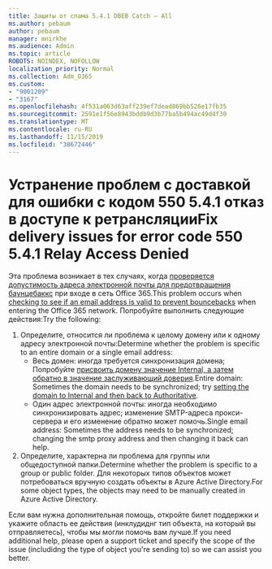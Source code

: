 ```yaml
---
title: Защиты от спама 5.4.1 DBEB Catch — All
ms.author: pebaum
author: pebaum
manager: mnirkhe
ms.audience: Admin
ms.topic: article
ROBOTS: NOINDEX, NOFOLLOW
localization_priority: Normal
ms.collection: Adm_O365
ms.custom:
- "9001209"
- "3167"
ms.openlocfilehash: 4f531a063d63aff239ef7dead869bb526e17fb35
ms.sourcegitcommit: 2591e1f56e8943bddb9d3b77ba5b494ac49d4f30
ms.translationtype: MT
ms.contentlocale: ru-RU
ms.lasthandoff: 11/15/2019
ms.locfileid: "38672446"
---
```

# <a name="fix-delivery-issues-for-error-code-550-541-relay-access-denied"></a><span data-ttu-id="4d305-102">Устранение проблем с доставкой для ошибки с кодом 550 5.4.1 отказ в доступе к ретрансляции</span><span class="sxs-lookup"><span data-stu-id="4d305-102">Fix delivery issues for error code 550 5.4.1 Relay Access Denied</span></span>

<span data-ttu-id="4d305-103">Эта проблема возникает в тех случаях, когда [проверяется допустимость адреса электронной почты для предотвращения баунцебаккс](https://docs.microsoft.com/exchange/mail-flow-best-practices/use-directory-based-edge-blocking) при входе в сеть Office 365.</span><span class="sxs-lookup"><span data-stu-id="4d305-103">This problem occurs when [checking to see if an email address is valid to prevent bouncebacks](https://docs.microsoft.com/exchange/mail-flow-best-practices/use-directory-based-edge-blocking) when entering the Office 365 network.</span></span> <span data-ttu-id="4d305-104">Попробуйте выполнить следующие действия:</span><span class="sxs-lookup"><span data-stu-id="4d305-104">Try the following:</span></span>

1. <span data-ttu-id="4d305-105">Определите, относится ли проблема к целому домену или к одному адресу электронной почты:</span><span class="sxs-lookup"><span data-stu-id="4d305-105">Determine whether the problem is specific to an entire domain or a single email address:</span></span>
    - <span data-ttu-id="4d305-106">Весь домен: иногда требуется синхронизация домена; Попробуйте [присвоить домену значение Internal, а затем обратно в значение заслуживающий доверия](https://docs.microsoft.com/exchange/mail-flow-best-practices/manage-accepted-domains/manage-accepted-domains).</span><span class="sxs-lookup"><span data-stu-id="4d305-106">Entire domain: Sometimes the domain needs to be synchronized; try [setting the domain to Internal and then back to Authoritative](https://docs.microsoft.com/exchange/mail-flow-best-practices/manage-accepted-domains/manage-accepted-domains).</span></span>
    - <span data-ttu-id="4d305-107">Один адрес электронной почты: иногда необходимо синхронизировать адрес; изменение SMTP-адреса прокси-сервера и его изменение обратно может помочь.</span><span class="sxs-lookup"><span data-stu-id="4d305-107">Single email address: Sometimes the address needs to be synchronized; changing the smtp proxy address and then changing it back can help.</span></span>
2. <span data-ttu-id="4d305-108">Определите, характерна ли проблема для группы или общедоступной папки.</span><span class="sxs-lookup"><span data-stu-id="4d305-108">Determine whether the problem is specific to a group or public folder.</span></span> <span data-ttu-id="4d305-109">Для некоторых типов объектов может потребоваться вручную создать объекты в Azure Active Directory.</span><span class="sxs-lookup"><span data-stu-id="4d305-109">For some object types, the objects may need to be manually created in Azure Active Directory.</span></span>

<span data-ttu-id="4d305-110">Если вам нужна дополнительная помощь, откройте билет поддержки и укажите область ее действия (инклудиднг тип объекта, на который вы отправляетесь), чтобы мы могли помочь вам лучше.</span><span class="sxs-lookup"><span data-stu-id="4d305-110">If you need additional help, please open a support ticket and specify the scope of the issue (includidng the type of object you're sending to) so we can assist you better.</span></span>